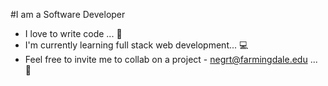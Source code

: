 #I am a Software Developer
* I love to write code ... 🥰 
* I'm currently learning full stack web development... 💻
* Feel free to invite me to collab on a project - negrt@farmingdale.edu ... 🤝
